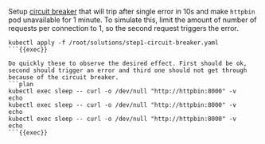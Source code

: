 Setup [circuit breaker](https://istio.io/latest/docs/tasks/traffic-management/circuit-breaking/#configuring-the-circuit-breaker) that will trip after single error in 10s and make `httpbin` pod unavailable for 1 minute. To simulate this, limit the amount of number of requests per connection to 1, so the second request triggers the error.

```plan
kubectl apply -f /root/solutions/step1-circuit-breaker.yaml
```{{exec}}

Do quickly these to observe the desired effect. First should be ok, second should trigger an error and third one should not get through because of the circuit breaker.
```plan
kubectl exec sleep -- curl -o /dev/null "http://httpbin:8000" -v
echo
kubectl exec sleep -- curl -o /dev/null "http://httpbin:8000" -v
echo
kubectl exec sleep -- curl -o /dev/null "http://httpbin:8000" -v
echo
```{{exec}}